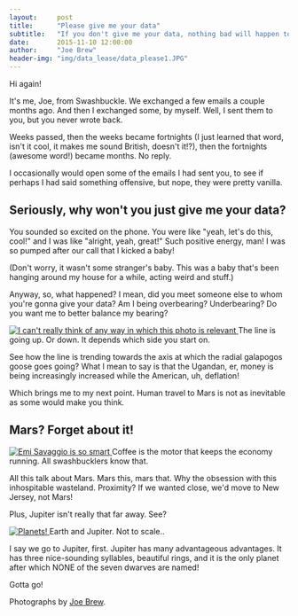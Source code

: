 ```yaml
---
layout:     post
title:      "Please give me your data"
subtitle:   "If you don't give me your data, nothing bad will happen to you."
date:       2015-11-10 12:00:00
author:     "Joe Brew"
header-img: "img/data_lease/data_please1.JPG"
---
```


<p>Hi again!</p>

<p>It's me, Joe, from Swashbuckle.  We exchanged a few emails a couple months ago.  And then I exchanged some, by myself.  Well, I sent them to you, but you never wrote back.</p>

<p>Weeks passed, then the weeks became fortnights (I just learned that word, isn't it cool, it makes me sound British, doesn't it!?), then the fortnights (awesome word!) became months. No reply.</p>

<p>I occasionally would open some of the emails I had sent you, to see if perhaps I had said something offensive, but nope, they were pretty vanilla.</p>

<h2 class="section-heading">Seriously, why won't you just give me your data?</h2>

<p>You sounded so excited on the phone. You were like "yeah, let's do this, cool!" and I was like "alright, yeah, great!"  Such positive energy, man!  I was so pumped after our call that I kicked a baby!</p>

<p>(Don't worry, it wasn't some stranger's baby.  This was a baby that's been hanging around my house for a while, acting weird and stuff.)

<p>Anyway, so, what happened?  I mean, did you meet someone else to whom you're gonna give your data?  Am I being overbearing?  Underbearing?  Do you want me to better balance my bearing?</p>

<a href="#">
    <img src="{{ site.baseurl }}/img/data_please/data_please.JPG" alt="I can't really think of any way in which this photo is relevant">
</a>
<span class="caption text-muted">The line is going up.  Or down.  It depends which side you start on.</span>

See how the line is trending towards the axis at which the radial galapogos goose goes going?  What I mean to say is that the Ugandan, er, money is being increasingly increased while the American, uh, deflation!

Which brings me to my next point.  Human travel to Mars is not as inevitable as some would make you think.

<h2 class="section-heading">Mars?  Forget about it!</h2>

<a href="#">
    <img src="{{ site.baseurl }}/img/currency/currency2.JPG" alt="Emi Savaggio is so smart">
</a>
<span class="caption text-muted">Coffee is the motor that keeps the economy running.  All swashbucklers know that.</span>

<p>All this talk about Mars.  Mars this, mars that.  Why the obsession with this inhospitable wasteland.  Proximity?  If we wanted close, we'd move to New Jersey, not Mars!</p>

<p>Plus, Jupiter isn't really that far away.  See?</p>

<a href="#">
    <img src="{{ site.baseurl }}/img/currency/currency4.JPG" alt="Planets!  ">
</a>
<span class="caption text-muted">Earth and Jupiter.  Not to scale..</span>


<p>I say we go to Jupiter, first.  Jupiter has many advantageous advantages.  It has three nice-sounding syllables, beautiful rings, and it is the only planet after which NONE of the seven dwarves are named! </p>

<p>Gotta go! </p>

Photographs by <a href="http://www.theguardian.com/environment/2008/jun/07/bottlenose.dolphin">Joe Brew</a>.




